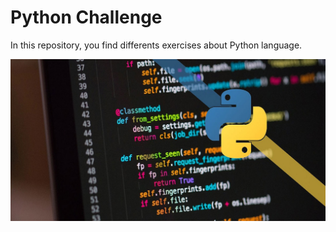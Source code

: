 # Python Challenge

In this repository, you find differents exercises about Python language.

![image_python_and_code](pythoncode.jpg)

